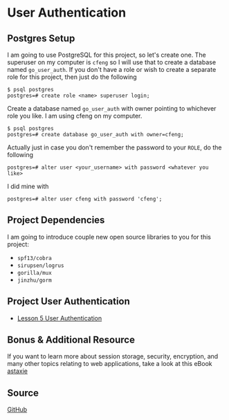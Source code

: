 # User Authentication

## Postgres Setup

I am going to use PostgreSQL for this project, so let's create one. The superuser on my computer is
`cfeng` so I will use that to create a database named `go_user_auth`. If you don't have a role or
wish to create a separate role for this project, then just do the following

    $ psql postgres
    postgres=# create role <name> superuser login;

Create a database named `go_user_auth` with owner pointing to whichever role you like. I am using
cfeng on my computer.

    $ psql postgres
    postgres=# create database go_user_auth with owner=cfeng;

Actually just in case you don't remember the password to your `ROLE`, do the following

    postgres=# alter user <your_username> with password <whatever you like>

I did mine with

    postgres=# alter user cfeng with password 'cfeng';

## Project Dependencies

I am going to introduce couple new open source libraries to you for this project:

* `spf13/cobra`
* `sirupsen/logrus`
* `gorilla/mux`
* `jinzhu/gorm`

## Project User Authentication

* [Lesson 5 User Authentication](https://www.youtube.com/channel/UCoKwJSadNdeJkpfBpI-f5Ow)

## Bonus & Additional Resource

If you want to learn more about session storage, security, encryption, and many other topics
relating to web applications, take a look at this eBook [astaxie][1]

## Source

[GitHub](https://github.com/calvinfeng/go-academy/tree/master/userauth)

[1]:https://astaxie.gitbooks.io/build-web-application-with-golang/content/en/